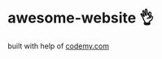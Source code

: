 # awesome-website :ok_hand:                                                                                                                                                                                                                                                                  
built with help of <a href="http://johnelder.com/">codemy.com</a>
